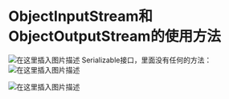 ﻿# ObjectInputStream和ObjectOutputStream的使用方法


![在这里插入图片描述](https://img-blog.csdnimg.cn/61807620c352444d9007ccf8f454a61a.png?x-oss-process=image/watermark,type_ZHJvaWRzYW5zZmFsbGJhY2s,shadow_50,text_Q1NETiBATkpVU1RaSkM=,size_20,color_FFFFFF,t_70,g_se,x_16)
Serializable接口，里面没有任何的方法：
![在这里插入图片描述](https://img-blog.csdnimg.cn/9c858049f68941a6a643f1f5b1698520.png?x-oss-process=image/watermark,type_ZHJvaWRzYW5zZmFsbGJhY2s,shadow_50,text_Q1NETiBATkpVU1RaSkM=,size_20,color_FFFFFF,t_70,g_se,x_16)


![在这里插入图片描述](https://img-blog.csdnimg.cn/3f4e2742d066433cb8e78741330f568f.png?x-oss-process=image/watermark,type_ZHJvaWRzYW5zZmFsbGJhY2s,shadow_50,text_Q1NETiBATkpVU1RaSkM=,size_20,color_FFFFFF,t_70,g_se,x_16)

